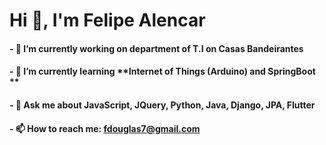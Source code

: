 # Hi 👋, I'm Felipe Alencar

#### - 🔭 I’m currently working on department of T.I on **Casas Bandeirantes**
#### - 🌱 I’m currently learning **Internet of Things (Arduino) and SpringBoot **
#### - 💬 Ask me about **JavaScript, JQuery, Python, Java, Django, JPA, Flutter**
#### - 📫 How to reach me: **fdouglas7@gmail.com**


